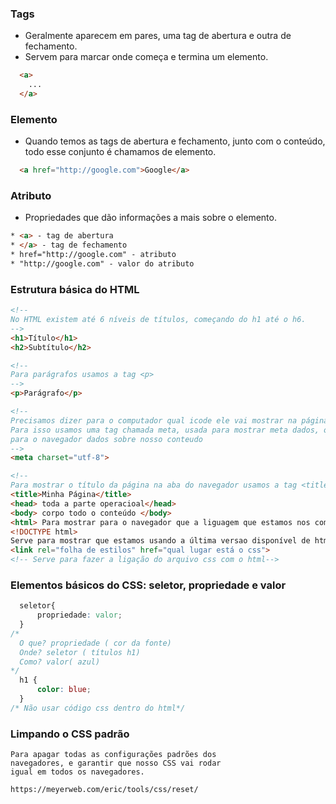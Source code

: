 ### Tags
* Geralmente aparecem em pares, uma tag de abertura e outra de fechamento.
* Servem para marcar onde começa e termina um elemento.
```html
  <a>
    ...
  </a>
```
### Elemento
* Quando temos as tags de abertura e fechamento, junto com o conteúdo, todo esse conjunto é chamamos de elemento.
```html
  <a href="http://google.com">Google</a>
```
### Atributo
* Propriedades que dão informações a mais sobre o elemento.
```html
* <a> - tag de abertura
* </a> - tag de fechamento
* href="http://google.com" - atributo
* "http://google.com" - valor do atributo
```
### Estrutura básica do HTML
```html
<!--
No HTML existem até 6 níveis de títulos, começando do h1 até o h6.
-->
<h1>Título</h1>
<h2>Subtítulo</h2>

<!--
Para parágrafos usamos a tag <p>
-->
<p>Parágrafo</p>

<!--
Precisamos dizer para o computador qual icode ele vai mostrar na página, no caso UTF8.
Para isso usamos uma tag chamada meta, usada para mostrar meta dados, ou seja mostrar 
para o navegador dados sobre nosso conteudo
-->
<meta charset="utf-8">

<!--
Para mostrar o título da página na aba do navegador usamos a tag <title> -->
<title>Minha Página</title>
<head> toda a parte operacioal</head>
<body> corpo todo o conteúdo </body>
<html> Para mostrar para o navegador que a liguagem que estamos nos comunicando é html </html>
<!DOCTYPE html>
Serve para mostrar que estamos usando a última versao disponível de html
<link rel="folha de estilos" href="qual lugar está o css"> 
<!-- Serve para fazer a ligação do arquivo css com o html-->
```
### Elementos básicos do CSS: seletor, propriedade e valor
```css
  seletor{
      propriedade: valor;
  }
/*
  O que? propriedade ( cor da fonte)
  Onde? seletor ( títulos h1)
  Como? valor( azul)
*/
  h1 {
      color: blue;
  }
/* Não usar código css dentro do html*/
```
### Limpando o CSS padrão
```
Para apagar todas as configurações padrões dos
navegadores, e garantir que nosso CSS vai rodar
igual em todos os navegadores.

https://meyerweb.com/eric/tools/css/reset/
```

